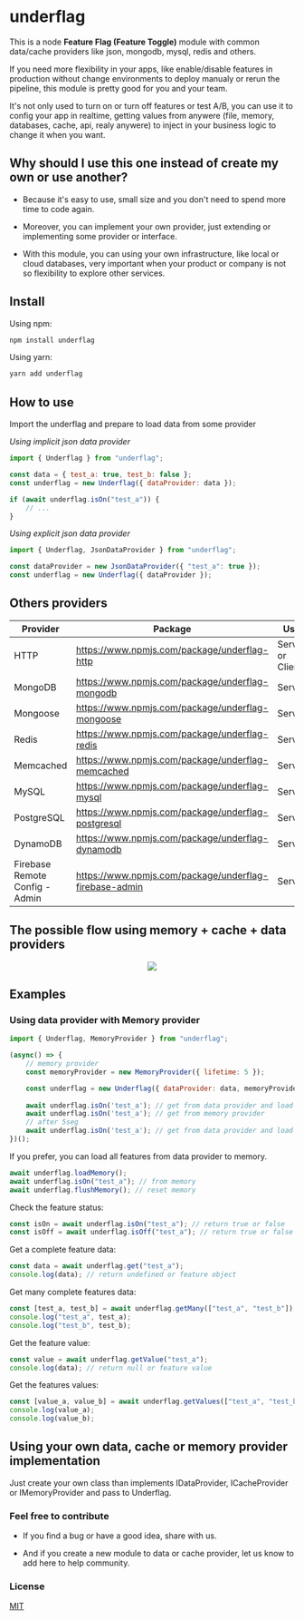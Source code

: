 
# underflag

This is a node **Feature Flag (Feature Toggle)** module with common data/cache providers like json, mongodb, mysql, redis and others.

If you need more flexibility in your apps, like enable/disable features in production without change environments to deploy manualy or rerun the pipeline, this module is pretty good for you and your team.

It's not only used to turn on or turn off features or test A/B, you can use it to config your app in realtime, getting values from anywere (file, memory, databases, cache, api, realy anywere) to inject in your business logic to change it when you want.

## Why should I use this one instead of create my own or use another?

- Because it's easy to use, small size and you don't need to spend more time to code again.

- Moreover, you can implement your own provider, just extending or implementing some provider or interface.

- With this module, you can using your own infrastructure, like local or cloud databases, very important when your product or company is not so flexibility to explore other services.

## Install

Using npm:

```bash
npm install underflag
```

Using yarn:

```bash
yarn add underflag
```

## How to use

Import the underflag and prepare to load data from some provider

_Using implicit json data provider_
```js
import { Underflag } from "underflag";

const data = { test_a: true, test_b: false };
const underflag = new Underflag({ dataProvider: data });

if (await underflag.isOn("test_a")) {
    // ...
}
```

_Using explicit json data provider_

```js
import { Underflag, JsonDataProvider } from "underflag";

const dataProvider = new JsonDataProvider({ "test_a": true });
const underflag = new Underflag({ dataProvider });
````

## Others providers

Provider | Package | Use
--- | --- | ---
HTTP | https://www.npmjs.com/package/underflag-http | Server or Client
MongoDB | https://www.npmjs.com/package/underflag-mongodb | Server
Mongoose | https://www.npmjs.com/package/underflag-mongoose | Server
Redis | https://www.npmjs.com/package/underflag-redis | Server
Memcached | https://www.npmjs.com/package/underflag-memcached | Server
MySQL | https://www.npmjs.com/package/underflag-mysql | Server
PostgreSQL | https://www.npmjs.com/package/underflag-postgresql | Server
DynamoDB | https://www.npmjs.com/package/underflag-dynamodb | Server
Firebase Remote Config - Admin | https://www.npmjs.com/package/underflag-firebase-admin | Server

## The possible flow using memory + cache + data providers

<p align="center" width="100%">
    <img src="assets/underflag-flow.jpg">
</p>

## Examples

### Using data provider with **Memory** provider

```js
import { Underflag, MemoryProvider } from "underflag"; 

(async() => {
    // memory provider
    const memoryProvider = new MemoryProvider({ lifetime: 5 });

    const underflag = new Underflag({ dataProvider: data, memoryProvider });
    
    await underflag.isOn('test_a'); // get from data provider and load memory
    await underflag.isOn('test_a'); // get from memory provider
    // after 5seg
    await underflag.isOn('test_a'); // get from data provider and load memory again
})();
```

If you prefer, you can load all features from data provider to memory.

```js
await underflag.loadMemory();
await underflag.isOn("test_a"); // from memory
await underflag.flushMemory(); // reset memory
```

Check the feature status:

```js
const isOn = await underflag.isOn("test_a"); // return true or false
const isOff = await underflag.isOff("test_a"); // return true or false
```

Get a complete feature data:

```js
const data = await underflag.get("test_a");
console.log(data); // return undefined or feature object
```

Get many complete features data:

```js
const [test_a, test_b] = await underflag.getMany(["test_a", "test_b"]);
console.log("test_a", test_a);
console.log("test_b", test_b);
```

Get the feature value:

```js
const value = await underflag.getValue("test_a");
console.log(data); // return null or feature value
```

Get the features values:

```js
const [value_a, value_b] = await underflag.getValues(["test_a", "test_b"]);
console.log(value_a);
console.log(value_b);
```

## Using your own data, cache or memory provider implementation

Just create your own class than implements IDataProvider, ICacheProvider or IMemoryProvider and pass to Underflag. 

### Feel free to contribute

- If you find a bug or have a good idea, share with us.

- And if you create a new module to data or cache provider, let us know to add here to help community.

### License

[MIT](LICENSE)